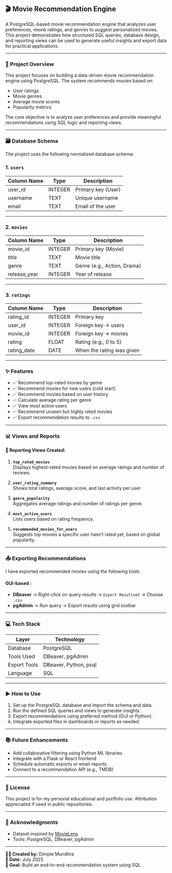 ## 🎬 Movie Recommendation Engine

A PostgreSQL-based movie recommendation engine that analyzes user preferences, movie ratings, and genres to suggest personalized movies. This project demonstrates how structured SQL queries, database design, and reporting views can be used to generate useful insights and export data for practical applications.

---

### 📌 Project Overview

This project focuses on building a data-driven movie recommendation engine using PostgreSQL. The system recommends movies based on:
- User ratings
- Movie genres
- Average movie scores
- Popularity metrics

The core objective is to analyze user preferences and provide meaningful recommendations using SQL logic and reporting views.

---

### 🗃️ Database Schema

The project uses the following normalized database schema:

### 1. `users`
| Column Name | Type     | Description              |
|-------------|----------|--------------------------|
| user_id     | INTEGER  | Primary key (User)       |
| username    | TEXT     | Unique username          |
| email       | TEXT     | Email of the user        |

---

### 2. `movies`
| Column Name | Type     | Description              |
|-------------|----------|--------------------------|
| movie_id    | INTEGER  | Primary key (Movie)      |
| title       | TEXT     | Movie title              |
| genre       | TEXT     | Genre (e.g., Action, Drama) |
| release_year| INTEGER  | Year of release          |

---

### 3. `ratings`
| Column Name | Type     | Description              |
|-------------|----------|--------------------------|
| rating_id   | INTEGER  | Primary key              |
| user_id     | INTEGER  | Foreign key → users      |
| movie_id    | INTEGER  | Foreign key → movies     |
| rating      | FLOAT    | Rating (e.g., 0 to 5)     |
| rating_date | DATE     | When the rating was given|

---

### ✨ Features

- ✅ Recommend top-rated movies by genre
- ✅ Recommend movies for new users (cold start)
- ✅ Recommend movies based on user history
- ✅ Calculate average rating per genre
- ✅ View most active users
- ✅ Recommend unseen but highly rated movies
- ✅ Export recommendation results to `.csv`

---

### 📊 Views and Reports

#### 🔹 Reporting Views Created:

1. **`top_rated_movies`**  
   Displays highest-rated movies based on average ratings and number of reviews.

2. **`user_rating_summary`**  
   Shows total ratings, average score, and last activity per user.

3. **`genre_popularity`**  
   Aggregates average ratings and number of ratings per genre.

4. **`most_active_users`**  
   Lists users based on rating frequency.

5. **`recommended_movies_for_users`**  
   Suggests top movies a specific user hasn’t rated yet, based on global popularity.

---

### 📤 Exporting Recommendations

I have exported recommended movies using the following tools:

#### GUI-based :
- **DBeaver** → Right-click on query results → `Export Resultset` → Choose `.csv`
- **pgAdmin** → Run query → Export results using grid toolbar

---

### 💻 Tech Stack

| Layer        | Technology           |
|--------------|----------------------|
| Database     | PostgreSQL           |
| Tools Used   | DBeaver, pgAdmin     |
| Export Tools | DBeaver, Python, psql|
| Language     | SQL                  |

---

### ▶️ How to Use

1. Set up the PostgreSQL database and import the schema and data.
2. Run the defined SQL queries and views to generate insights.
3. Export recommendations using preferred method (GUI or Python).
4. Integrate exported files in dashboards or reports as needed.

---

### 📚 Future Enhancements

- Add collaborative filtering using Python ML libraries
- Integrate with a Flask or React frontend
- Schedule automatic exports or email reports
- Connect to a recommendation API (e.g., TMDB)

---

### 🧾 License

This project is for my personal educational and portfolio use. Attribution appreciated if used in public repositories.

---

### 🙌 Acknowledgments

- Dataset inspired by [MovieLens](https://grouplens.org/datasets/movielens/)
- Tools: PostgreSQL, DBeaver, pgAdmin

---

**👩‍💻 Created by:** Dimple Mundhra  
**📅 Date:** July 2025  
**🎯 Goal:** Build an end-to-end recommendation system using SQL
